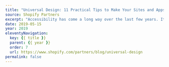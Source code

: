 ```yaml
---
title: "Universal Design: 11 Practical Tips to Make Your Sites and Apps More Accessible"
source: Shopify Partners
excerpt: "Accessibility has come a long way over the last few years. It used to be a niche discipline focused on people with disabilities, but recently this focus has shifted towards inclusive design and the understanding that websites and apps need to work for everyone regardless of disabilities, hardware or software in use, or internet speed"
date: 2019-05-15
year: 2019
eleventyNavigation:
  key: {{ title }}
  parent: {{ year }}
  order: 7
  url: https://www.shopify.com/partners/blog/universal-design
permalink: false
---
```

